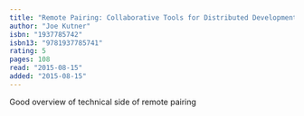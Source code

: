 ```yaml
---
title: "Remote Pairing: Collaborative Tools for Distributed Development"
author: "Joe Kutner"
isbn: "1937785742"
isbn13: "9781937785741"
rating: 5
pages: 108
read: "2015-08-15"
added: "2015-08-15"
---
```

Good overview of technical side of remote pairing
